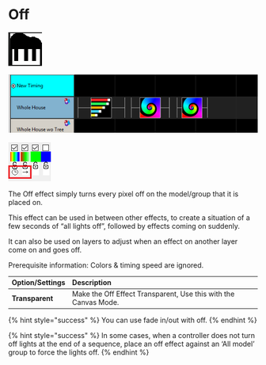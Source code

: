 # Off

![Icon](../../.gitbook/assets/image%20%28491%29.png)

![Sequencer Grid](../../.gitbook/assets/image%20%28571%29.png)

![](../../.gitbook/assets/image%20%28622%29.png)

The Off effect simply turns every pixel off on the model/group that it is placed on.

This effect can be used in between other effects, to create a situation of a few seconds of  “all lights off”, followed by effects coming on suddenly.

It can also be used on layers to adjust when an effect on another layer come on and goes off.

Prerequisite information: Colors & timing speed are ignored.

| **Option/Settings** | **Description** |
| :--- | :--- |
| **Transparent** | Make the Off Effect Transparent, Use this with the Canvas Mode. |

{% hint style="success" %}
You can use fade in/out with off.
{% endhint %}

{% hint style="success" %}
In some cases, when a controller does not turn off lights at the end of a sequence, place an off effect against an ‘All model’ group to force the lights off.
{% endhint %}

